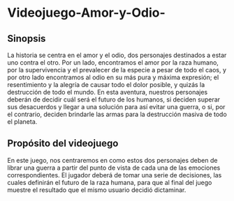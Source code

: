 # Videojuego-Amor-y-Odio-
## Sinopsis
La historia se centra en el amor y el odio, dos personajes destinados a estar uno contra el otro. Por un lado, encontramos el amor por la raza humano, por la supervivencia y el prevalecer de la especie a pesar de todo el caos, y por otro lado encontramos al odio en su más pura y máxima expresión; el resentimiento y la alegría de causar todo el dolor posible, y quizás la destrucción de todo el mundo. 
En esta aventura, nuestros personajes deberán de decidir cuál será el futuro de los humanos, si deciden superar sus desacuerdos y llegar a una solución para así evitar una guerra, o si, por el contrario, deciden brindarle las armas para la destrucción masiva de todo el planeta.
 
## Propósito del videojuego
En este juego, nos centraremos en como estos dos personajes deben de librar una guerra a partir del punto de vista de cada una de las emociones correspondientes. El jugador deberá de tomar una serie de decisiones, las cuales definirán el futuro de la raza humana, para que al final del juego muestre el resultado que el mismo usuario decidió dictaminar.
